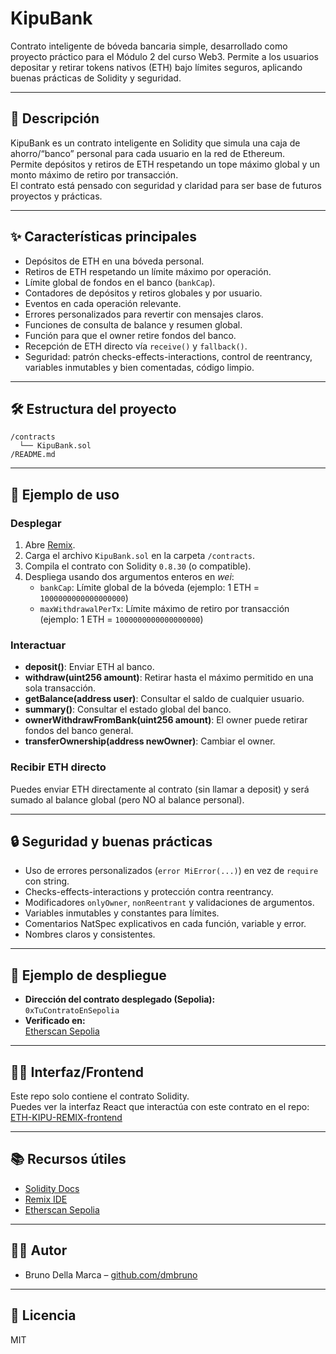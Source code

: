 # KipuBank

Contrato inteligente de bóveda bancaria simple, desarrollado como proyecto práctico para el Módulo 2 del curso Web3. Permite a los usuarios depositar y retirar tokens nativos (ETH) bajo límites seguros, aplicando buenas prácticas de Solidity y seguridad.

---

## 🚀 Descripción

KipuBank es un contrato inteligente en Solidity que simula una caja de ahorro/“banco” personal para cada usuario en la red de Ethereum.  
Permite depósitos y retiros de ETH respetando un tope máximo global y un monto máximo de retiro por transacción.  
El contrato está pensado con seguridad y claridad para ser base de futuros proyectos y prácticas.

---

## ✨ Características principales

- Depósitos de ETH en una bóveda personal.
- Retiros de ETH respetando un límite máximo por operación.
- Límite global de fondos en el banco (`bankCap`).
- Contadores de depósitos y retiros globales y por usuario.
- Eventos en cada operación relevante.
- Errores personalizados para revertir con mensajes claros.
- Funciones de consulta de balance y resumen global.
- Función para que el owner retire fondos del banco.
- Recepción de ETH directo vía `receive()` y `fallback()`.
- Seguridad: patrón checks-effects-interactions, control de reentrancy, variables inmutables y bien comentadas, código limpio.

---

## 🛠️ Estructura del proyecto

```
/contracts
  └── KipuBank.sol
/README.md
```

---

## 📝 Ejemplo de uso

### Desplegar

1. Abre [Remix](https://remix.ethereum.org/).
2. Carga el archivo `KipuBank.sol` en la carpeta `/contracts`.
3. Compila el contrato con Solidity `0.8.30` (o compatible).
4. Despliega usando dos argumentos enteros en _wei_:
   - `bankCap`: Límite global de la bóveda (ejemplo: 1 ETH = `1000000000000000000`)
   - `maxWithdrawalPerTx`: Límite máximo de retiro por transacción (ejemplo: 1 ETH = `1000000000000000000`)

### Interactuar

- **deposit()**: Enviar ETH al banco.  
- **withdraw(uint256 amount)**: Retirar hasta el máximo permitido en una sola transacción.
- **getBalance(address user)**: Consultar el saldo de cualquier usuario.
- **summary()**: Consultar el estado global del banco.
- **ownerWithdrawFromBank(uint256 amount)**: El owner puede retirar fondos del banco general.
- **transferOwnership(address newOwner)**: Cambiar el owner.

### Recibir ETH directo

Puedes enviar ETH directamente al contrato (sin llamar a deposit) y será sumado al balance global (pero NO al balance personal).

---

## 🔒 Seguridad y buenas prácticas

- Uso de errores personalizados (`error MiError(...)`) en vez de `require` con string.
- Checks-effects-interactions y protección contra reentrancy.
- Modificadores `onlyOwner`, `nonReentrant` y validaciones de argumentos.
- Variables inmutables y constantes para límites.
- Comentarios NatSpec explicativos en cada función, variable y error.
- Nombres claros y consistentes.

---

## 📄 Ejemplo de despliegue

- **Dirección del contrato desplegado (Sepolia):**  
  `0xTuContratoEnSepolia`
- **Verificado en:**  
  [Etherscan Sepolia](https://sepolia.etherscan.io/address/0xTuContratoEnSepolia)

---

## 🧑‍💻 Interfaz/Frontend

Este repo solo contiene el contrato Solidity.  
Puedes ver la interfaz React que interactúa con este contrato en el repo:  
[ETH-KIPU-REMIX-frontend](https://github.com/dmbruno/ETH-KIPU-REMIX-frontend)

---

## 📚 Recursos útiles

- [Solidity Docs](https://docs.soliditylang.org/)
- [Remix IDE](https://remix.ethereum.org/)
- [Etherscan Sepolia](https://sepolia.etherscan.io/)

---

## 👨‍🎓 Autor

- Bruno Della Marca – [github.com/dmbruno](https://github.com/dmbruno)

---

## 📝 Licencia

MIT
